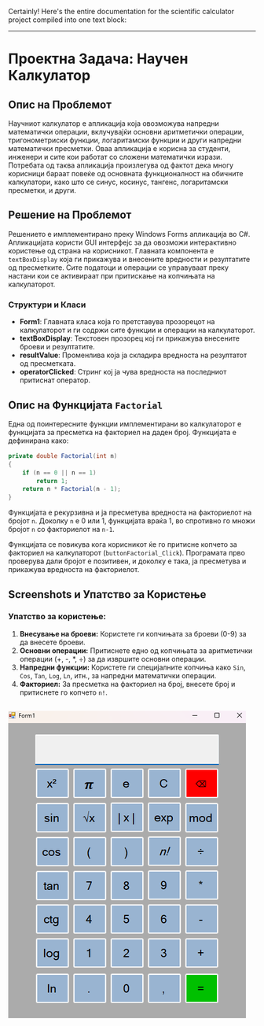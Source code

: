 Certainly! Here's the entire documentation for the scientific calculator project compiled into one text block:

---

# Проектна Задача: Научен Калкулатор

## Опис на Проблемот

Научниот калкулатор е апликација која овозможува напредни математички операции, вклучувајќи основни аритметички операции, тригонометриски функции, логаритамски функции и други напредни математички пресметки. Оваа апликација е корисна за студенти, инженери и сите кои работат со сложени математички изрази. Потребата од таква апликација произлегува од фактот дека многу корисници бараат повеќе од основната функционалност на обичните калкулатори, како што се синус, косинус, тангенс, логаритамски пресметки, и други.

## Решение на Проблемот

Решението е имплементирано преку Windows Forms апликација во C#. Апликацијата користи GUI интерфејс за да овозможи интерактивно користење од страна на корисникот. Главната компонента е `textBoxDisplay` која ги прикажува и внесените вредности и резултатите од пресметките. Сите податоци и операции се управуваат преку настани кои се активираат при притискање на копчињата на калкулаторот.

### Структури и Класи

- **Form1**: Главната класа која го претставува прозорецот на калкулаторот и ги содржи сите функции и операции на калкулаторот.
- **textBoxDisplay**: Текстовен прозорец кој ги прикажува внесените броеви и резултатите.
- **resultValue**: Променлива која ја складира вредноста на резултатот од пресметката.
- **operatorClicked**: Стринг кој ја чува вредноста на последниот притиснат оператор.

## Опис на Функцијата `Factorial`

Една од поинтересните функции имплементирани во калкулаторот е функцијата за пресметка на факториел на даден број. Функцијата е дефинирана како:

```csharp
private double Factorial(int n)
{
    if (n == 0 || n == 1)
        return 1;
    return n * Factorial(n - 1);
}
```

Функцијата е рекурзивна и ја пресметува вредноста на факториелот на бројот `n`. Доколку `n` е 0 или 1, функцијата враќа 1, во спротивно го множи бројот `n` со факториелот на `n-1`.

Функцијата се повикува кога корисникот ќе го притисне копчето за факториел на калкулаторот (`buttonFactorial_Click`). Програмата прво проверува дали бројот е позитивен, и доколку е така, ја пресметува и прикажува вредноста на факториелот.

## Screenshots и Упатство за Користење

### Упатство за користење:

1. **Внесување на броеви:** Користете ги копчињата за броеви (0-9) за да внесете броеви.
2. **Основни операции:** Притиснете едно од копчињата за аритметички операции (+, -, *, ÷) за да извршите основни операции.
3. **Напредни функции:** Користете ги специјалните копчиња како `Sin`, `Cos`, `Tan`, `Log`, `Ln`, итн., за напредни математички операции.
4. **Факториел:** За пресметка на факториел на број, внесете број и притиснете го копчето `n!`.

![Alt text](1.png?raw=true "Title")
---
